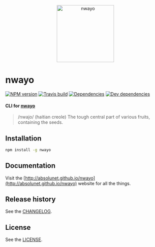 <p align="center">
	<a href="http://absolunet.github.io/nwayo">
		<img src="http://absolunet.github.io/nwayo/nwayo.svg" width="180" height="180" alt="nwayo">
	</a>
</p>

# nwayo
[![NPM version](https://img.shields.io/npm/v/nwayo.svg)](https://www.npmjs.com/package/nwayo)
[![Travis build](https://api.travis-ci.org/absolunet/nwayo-cli.svg?branch=master)](https://travis-ci.org/absolunet/nwayo-cli/builds)
[![Dependencies](https://david-dm.org/absolunet/nwayo-cli/status.svg)](https://david-dm.org/absolunet/nwayo-cli)
[![Dev dependencies](https://david-dm.org/absolunet/nwayo-cli/dev-status.svg)](https://david-dm.org/absolunet/nwayo-cli?type=dev)

#### CLI for [nwayo](https://github.com/absolunet/nwayo/)
> /nwajo/ (haitian creole) The tough central part of various fruits, containing the seeds.

## Installation
```bash
npm install -g nwayo
```

## Documentation
Visit the [http://absolunet.github.io/nwayo](http://absolunet.github.io/nwayo) website for all the things.

## Release history
See the [CHANGELOG](https://github.com/absolunet/nwayo-cli/blob/master/CHANGELOG.md).

## License 
See the [LICENSE](https://github.com/absolunet/nwayo-cli/blob/master/LICENSE.md).
